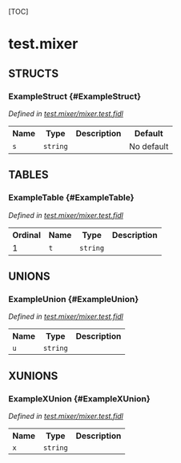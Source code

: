 [TOC]

# test.mixer




## **STRUCTS**

### ExampleStruct {#ExampleStruct}
*Defined in [test.mixer/mixer.test.fidl](https://fuchsia.googlesource.com/fuchsia/+/master/tools/fidl/gidl/mixer/mixer.test.fidl#3)*





<table>
    <tr><th>Name</th><th>Type</th><th>Description</th><th>Default</th></tr><tr>
            <td><code>s</code></td>
            <td>
                <code>string</code>
            </td>
            <td></td>
            <td>No default</td>
        </tr>
</table>





## **TABLES**

### ExampleTable {#ExampleTable}


*Defined in [test.mixer/mixer.test.fidl](https://fuchsia.googlesource.com/fuchsia/+/master/tools/fidl/gidl/mixer/mixer.test.fidl#7)*



<table>
    <tr><th>Ordinal</th><th>Name</th><th>Type</th><th>Description</th></tr>
    <tr>
            <td>1</td>
            <td><code>t</code></td>
            <td>
                <code>string</code>
            </td>
            <td></td>
        </tr></table>



## **UNIONS**

### ExampleUnion {#ExampleUnion}
*Defined in [test.mixer/mixer.test.fidl](https://fuchsia.googlesource.com/fuchsia/+/master/tools/fidl/gidl/mixer/mixer.test.fidl#11)*


<table>
    <tr><th>Name</th><th>Type</th><th>Description</th></tr><tr>
            <td><code>u</code></td>
            <td>
                <code>string</code>
            </td>
            <td></td>
        </tr></table>



## **XUNIONS**

### ExampleXUnion {#ExampleXUnion}
*Defined in [test.mixer/mixer.test.fidl](https://fuchsia.googlesource.com/fuchsia/+/master/tools/fidl/gidl/mixer/mixer.test.fidl#15)*


<table>
    <tr><th>Name</th><th>Type</th><th>Description</th></tr><tr>
            <td><code>x</code></td>
            <td>
                <code>string</code>
            </td>
            <td></td>
        </tr></table>







